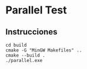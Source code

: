 # Parallel Test

## Instrucciones

```
cd build
cmake -G "MinGW Makefiles" ..
cmake --build .
./parallel.exe
```
